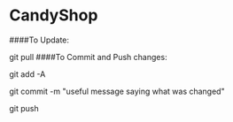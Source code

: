 CandyShop
=========

####To Update: 

  git pull
####To Commit and Push changes:

  git add -A
  
  git commit -m "useful message saying what was changed"
  
  git push
